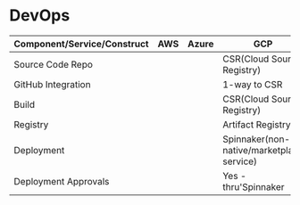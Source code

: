 # DevOps


| Component/Service/Construct| AWS | Azure | GCP | IBM |
|----------------------------|-----|-------|-----|-----|
| Source Code Repo| |  | CSR(Cloud Source Registry)| ???|
| GitHub Integration| |  | 1-way to CSR| ???|
| Build| |  | CSR(Cloud Source Registry)| ???|
| Registry| |  | Artifact Registry| ???|
| Deployment| |  | Spinnaker(non-native/marketplace service)| ???|
| Deployment Approvals| |  | Yes - thru'Spinnaker| ???|







